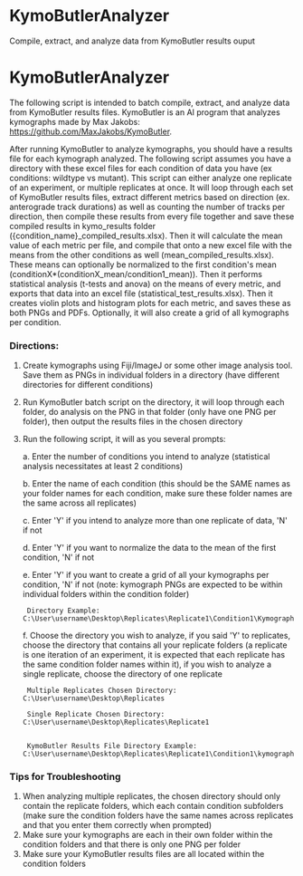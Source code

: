 # KymoButlerAnalyzer
 Compile, extract, and analyze data from KymoButler results ouput


# KymoButlerAnalyzer

The following script is intended to batch compile, extract, and analyze data from KymoButler results files. KymoButler is an AI program that analyzes kymographs made by Max Jakobs: https://github.com/MaxJakobs/KymoButler. 

After running KymoButler to analyze kymographs, you should have a results file for each kymograph analyzed. The following script assumes you have a directory with these excel files for each condition of data you have (ex conditions: wildtype vs mutant). This script can either analyze one replicate of an experiment, or multiple replicates at once. It will loop through each set of KymoButler results files, extract different metrics based on direction (ex. anterograde track durations) as well as counting the number of tracks per direction, then compile these results from every file together and save these compiled results in kymo_results folder ({condition_name}_compiled_results.xlsx). Then it will calculate the mean value of each metric per file, and compile that onto a new excel file with the means from the other conditions as well (mean_compiled_results.xlsx). These means can optionally be normalized to the first condition's mean (conditionX*(conditionX_mean/condition1_mean)). Then it performs statistical analysis (t-tests and anova) on the means of every metric, and exports that data into an excel file (statistical_test_results.xlsx). Then it creates violin plots and histogram plots for each metric, and saves these as both PNGs and PDFs. Optionally, it will also create a grid of all kymographs per condition.

### Directions:

1. Create kymographs using Fiji/ImageJ or some other image analysis tool. Save them as PNGs in individual folders in a directory (have different directories for different conditions)
2. Run KymoButler batch script on the directory, it will loop through each folder, do analysis on the PNG in that folder (only have one PNG per folder), then output the results files in the chosen directory
3. Run the following script, it will as you several prompts:

    a. Enter the number of conditions you intend to analyze (statistical analysis necessitates at least 2 conditions)

    b. Enter the name of each condition (this should be the SAME names as your folder names for each condition, make sure these folder names are the same across all replicates)

    c. Enter 'Y' if you intend to analyze more than one replicate of data, 'N' if not

    d. Enter 'Y' if you want to normalize the data to the mean of the first condition, 'N' if not

    e. Enter 'Y' if you want to create a grid of all your kymographs per condition, 'N' if not (note: kymograph PNGs are expected to be within individual folders within the condition folder)
        
        Directory Example: C:\User\username\Desktop\Replicates\Replicate1\Condition1\Kymograph1\Kymograph.png
    
    f. Choose the directory you wish to analyze, if you said 'Y' to replicates, choose the directory that contains all your replicate folders (a replicate is one iteration of an experiment, it is expected that each replicate has the same condition folder names within it), if you wish to analyze a single replicate, choose the directory of one replicate

        Multiple Replicates Chosen Directory: C:\User\username\Desktop\Replicates

        Single Replicate Chosen Directory: C:\User\username\Desktop\Replicates\Replicate1


        KymoButler Results File Directory Example: C:\User\username\Desktop\Replicates\Replicate1\Condition1\kymograph1.xlsx

### Tips for Troubleshooting
1. When analyzing multiple replicates, the chosen directory should only contain the replicate folders, which each contain condition subfolders (make sure the condition folders have the same names across replicates and that you enter them correctly when prompted)
2. Make sure your kymographs are each in their own folder within the condition folders and that there is only one PNG per folder
3. Make sure your KymoButler results files are all located within the condition folders


